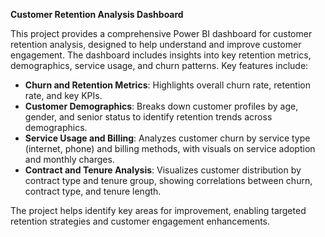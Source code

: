 **Customer Retention Analysis Dashboard**

This project provides a comprehensive Power BI dashboard for customer retention analysis, designed to help understand and improve customer engagement. The dashboard includes insights into key retention metrics, demographics, service usage, and churn patterns. Key features include:

- **Churn and Retention Metrics**: Highlights overall churn rate, retention rate, and key KPIs.
- **Customer Demographics**: Breaks down customer profiles by age, gender, and senior status to identify retention trends across demographics.
- **Service Usage and Billing**: Analyzes customer churn by service type (internet, phone) and billing methods, with visuals on service adoption and monthly charges.
- **Contract and Tenure Analysis**: Visualizes customer distribution by contract type and tenure group, showing correlations between churn, contract type, and tenure length.

The project helps identify key areas for improvement, enabling targeted retention strategies and customer engagement enhancements.
